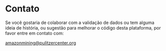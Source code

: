 # Contato

Se você gostaria de colaborar com a validação de dados ou tem alguma ideia de história, ou sugestão para melhorar o código desta plataforma, por favor entre em contato com:

[amazonmining@pulitzercenter.org](mailtio:amazonmining@pulitzercenter.org)